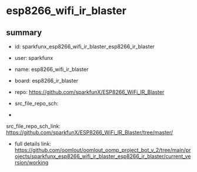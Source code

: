 # esp8266_wifi_ir_blaster
 
## summary 
* id: sparkfunx_esp8266_wifi_ir_blaster_esp8266_ir_blaster
* user: sparkfunx
* name: esp8266_wifi_ir_blaster
* board: esp8266_ir_blaster
* repo: https://github.com/sparkfunX/ESP8266_WiFi_IR_Blaster



* src_file_repo_sch: 
*
 src_file_repo_sch_link: https://github.com/sparkfunX/ESP8266_WiFi_IR_Blaster/tree/master/
* full details link: https://github.com/oomlout/oomlout_oomp_project_bot_v_2/tree/main/projects/sparkfunx_esp8266_wifi_ir_blaster_esp8266_ir_blaster/current_version/working  






